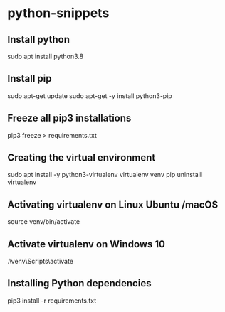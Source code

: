 # python-snippets

## Install python
sudo apt install python3.8

## Install pip
sudo apt-get update
sudo apt-get -y install python3-pip

## Freeze all pip3 installations
pip3 freeze > requirements.txt

## Creating the virtual environment
sudo apt install -y python3-virtualenv
virtualenv venv
pip uninstall virtualenv

## Activating virtualenv on Linux Ubuntu /macOS
source venv/bin/activate

## Activate virtualenv on Windows 10
.\venv\Scripts\activate

## Installing Python dependencies
pip3 install -r requirements.txt